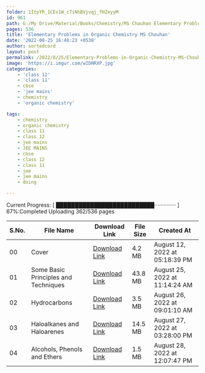 ```yaml
---
folder: 1ItpYR_1CEs1W_c7iNhBVjvqj_fHZeyyM
id: 961
path: G:/My Drive/Material/Books/Chemistry/MS Chauhan Elementary Problems
pages: 536
title: 'Elementary Problems in Organic Chemistry MS Chouhan'
date: '2022-08-25 16:48:23 +0530'
author: sortedcord
layout: post
permalink: /2022/8/25/Elementary-Problems-in-Organic-Chemistry-MS-Chouhan/
image: 'https://i.imgur.com/wIDHRXP.jpg'
categories:
    - 'class 12'
    - 'class 11'
    - cbse
    - 'jee mains'
    - chemistry
    - 'organic chemistry'

tags:
    - chemistry
    - organic chemistry
    - class 11
    - class 12
    - jee mains
    - JEE MAINS
    - cbse
    - class 12
    - class 11
    - jee
    - jee mains
    - doing

---
```


<!-- PROGRESS START -->
Current Progress: [ ██████████████████████████·············· ] 67%:Completed Uploading 362/536 pages
<!-- PROGRESS END -->

<!-- TABLE START -->

| S.No. | File Name                            | Download Link                              | File Size | Created At                     |
|-------|--------------------------------------|--------------------------------------------|-----------|--------------------------------|
| 00    | Cover                                | [Download Link](https://shorturl.at/CDKL1) | 4.2 MB    | August 12, 2022 at 05:18:39 PM |
| 01    | Some Basic Principles and Techniques | [Download Link](https://shorturl.at/opwDH) | 43.8 MB   | August 25, 2022 at 11:14:24 AM |
| 02    | Hydrocarbons                         | [Download Link](https://shorturl.at/bGJP7) | 3.5 MB    | August 26, 2022 at 09:01:10 AM |
| 03    | Haloalkanes and Haloarenes           | [Download Link](https://shorturl.at/gIR05) | 14.5 MB   | August 27, 2022 at 03:28:00 PM |
| 04    | Alcohols, Phenols and Ethers         | [Download Link](https://shorturl.at/ozARS) | 1.5 MB    | August 28, 2022 at 12:07:47 PM |

<!-- TABLE END -->
